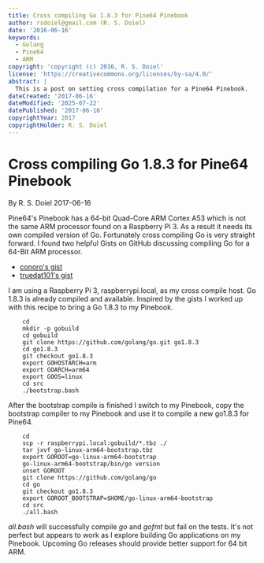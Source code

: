 ```yaml
---
title: Cross compiling Go 1.8.3 for Pine64 Pinebook
author: rsdoiel@gmail.com (R. S. Doiel)
date: '2016-06-16'
keywords:
  - Golang
  - Pine64
  - ARM
copyright: 'copyright (c) 2016, R. S. Doiel'
license: 'https://creativecommons.org/licenses/by-sa/4.0/'
abstract: |
  This is a post on setting cross compilation for a Pine64 Pinebook.
dateCreated: '2017-06-16'
dateModified: '2025-07-22'
datePublished: '2017-06-16'
copyrightYear: 2017
copyrightHolder: R. S. Doiel
---
```


# Cross compiling Go 1.8.3 for Pine64 Pinebook

By R. S. Doiel 2017-06-16

Pine64's Pinebook has a 64-bit Quad-Core ARM Cortex A53 which is 
not the same ARM processor found on a Raspberry Pi 3. As a 
result it needs its own compiled version of Go. Fortunately cross 
compiling Go is very straight forward. I found two helpful Gists
on GitHub discussing compiling Go for a 64-Bit ARM processor. 

+ [conoro's gist](https://gist.github.com/conoro/4fca191fad018b6e47922a21fab499ca)
+ [truedat101's gist](https://gist.github.com/truedat101/5898604b1f7a1ec42d65a75fa6a0b802)

I am using a Raspberry Pi 3, raspberrypi.local, as my cross compile 
host. Go 1.8.3 is already compiled and available.  Inspired by the 
gists I worked up with this recipe to bring a Go 1.8.3 to my Pinebook.

```shell
    cd
    mkdir -p gobuild
    cd gobuild
    git clone https://github.com/golang/go.git go1.8.3
    cd go1.8.3
    git checkout go1.8.3
    export GOHOSTARCH=arm
    export GOARCH=arm64
    export GOOS=linux
    cd src
    ./bootstrap.bash
```

After the bootstrap compile is finished I switch to my Pinebook,
copy the bootstrap compiler to my Pinebook and use it to compile
a new go1.8.3 for Pine64.

```shell
    cd
    scp -r raspberrypi.local:gobuild/*.tbz ./
    tar jxvf go-linux-arm64-bootstrap.tbz
    export GOROOT=go-linux-arm64-bootstrap
    go-linux-arm64-bootstrap/bin/go version
    unset GOROOT
    git clone https://github.com/golang/go
    cd go
    git checkout go1.8.3
    export GOROOT_BOOTSTRAP=$HOME/go-linux-arm64-bootstrap
    cd src
    ./all.bash
```

_all.bash_ will successfully compile _go_ and _gofmt_ but fail on 
the tests. It's not perfect but appears to work as I explore
building Go applications on my Pinebook. Upcoming Go releases should
provide better support for 64 bit ARM.